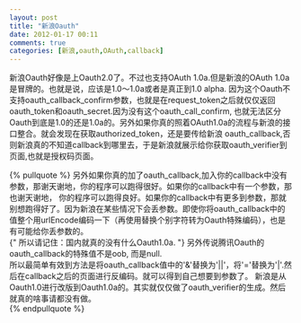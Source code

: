 ```yaml
---
layout: post
title: "新浪Oauth"
date: 2012-01-17 00:11
comments: true
categories: [新浪,oauth,OAuth,callback]
---
```

<meta name="description" content="这篇文章是关于新浪Oauth认证上的一些经验">
新浪Oauth好像是上Oauth2.0了。不过也支持OAuth 1.0a.但是新浪的OAuth 1.0a是冒牌的。也就是说，应该是1.0～1.0a或者是真正到1.0 alpha.
因为这个Oauth不支持oauth_callback_confirm参数，也就是在request_token之后就仅仅返回oauth_token和oauth_secret.因为没有这个oauth_call_confirm,
也就无法区分Oauth到底是1.0的还是1.0a的。另外如果你真的照着OAuth1.0a的流程与新浪的接口整合。就会发现在获取authorized_token，还是要传给新浪
oauth_callback,否则新浪真的不知道callback到哪里去，于是新浪就展示给你获取oauth_verifier到页面,也就是授权码页面。   

{% pullquote %}
另外如果你真的加了oauth_callback,加入你的callback中没有参数，那谢天谢地，你的程序可以跑得很好。如果你的callback中有一个参数，那也谢天谢地，
你的程序可以跑得良好。如果你的callback中有更多到参数，那就别想跑得好了。因为新浪在某些情况下会丢参数。即使你将oauth_callback中的值整个用urlEncode编码一下（再使用替换个别字符转为Oauth特殊编码），也是有可能给你丢参数的。    
{" 所以请记住：国内就真的没有什么Oauth1.0a. "}
另外传说腾讯Oauth的oauth_callback的特殊值不是oob, 而是null.    
所以最简单有效到方法是将oauth_callback值中的'&'替换为'||'，将'='替换为'|'.然后在callback之后的页面进行反编码。就可以得到自己想要到参数了。
新浪是从Oauth1.0进行改版到Oauth1.0a的。其实就仅仅做了oauth_verifier的生成。然后就真的啥事请都没有做。  
{% endpullquote %}

